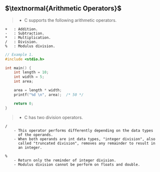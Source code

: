 ##  $\textnormal{Arithmetic Operators}$

> - C supports the following arithmetic operators.

```plaintext
+   : Addition.
-   : Subtraction.
*   : Multiplication.
/   : Division.
%   : Modulus division.
```

```c
// Example 1.
#include <stdio.h>

int main() {
    int length = 10;
    int width = 5;
    int area;

    area = length * width;
    printf("%d \n", area);  /* 50 */

    return 0;
}
```

> - C has two division operators.

```plaintext
/
    - This operator performs differently depending on the data types
      of the operands.
    - When both operands are int data types, "integer division", also
      called "truncated division", removes any remainder to result in
      an integer.

%
    - Return only the reminder of integer division.
    - Modulus division cannot be perform on floats and double.
```
